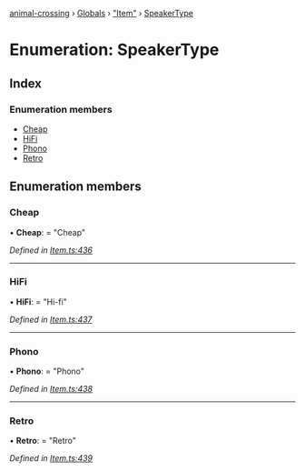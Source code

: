 [animal-crossing](../README.md) › [Globals](../globals.md) › ["Item"](../modules/_item_.md) › [SpeakerType](_item_.speakertype.md)

# Enumeration: SpeakerType

## Index

### Enumeration members

* [Cheap](_item_.speakertype.md#cheap)
* [HiFi](_item_.speakertype.md#hifi)
* [Phono](_item_.speakertype.md#phono)
* [Retro](_item_.speakertype.md#retro)

## Enumeration members

###  Cheap

• **Cheap**: = "Cheap"

*Defined in [Item.ts:436](https://github.com/Norviah/animal-crossing/blob/87636f7/module/types/Item.ts#L436)*

___

###  HiFi

• **HiFi**: = "Hi-fi"

*Defined in [Item.ts:437](https://github.com/Norviah/animal-crossing/blob/87636f7/module/types/Item.ts#L437)*

___

###  Phono

• **Phono**: = "Phono"

*Defined in [Item.ts:438](https://github.com/Norviah/animal-crossing/blob/87636f7/module/types/Item.ts#L438)*

___

###  Retro

• **Retro**: = "Retro"

*Defined in [Item.ts:439](https://github.com/Norviah/animal-crossing/blob/87636f7/module/types/Item.ts#L439)*
